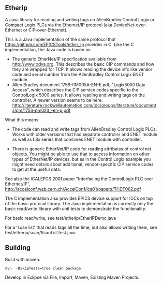 Etherip
-------

A Java library for reading and writing tags on AllenBradley Control Logix or Compact Logix
PLCs via the Ethernet/IP protocol (aka DeviceNet-over-Ethernet or CIP-over-Ethernet).

This is a Java implementation of the same protocol that
https://github.com/EPICSTools/ether_ip
provides in C.
Like the C implementation, the Java code is based on

 * The generic EtherNet/IP specification available
   from http://www.odva.org.
   This describes the basic CIP commands and how they
   are wrapped for TCP.
   It allows reading the device info like vendor code
   and serial number from the AllenBradley Control Logix ENET module.
 * Allen Bradley document 1756-RM005A-EN-E.pdf,
   "Logix5000 Data Access", which describes the CIP service codes
   specific to the ControlLogix 5000 series.
   It allows reading and writing tags on the controller.
   A newer version seems to be here:
   http://literature.rockwellautomation.com/idc/groups/literature/documents/pm/1756-pm020_-en-p.pdf

What this means:

 * The code can read and write tags from AllenBradley Control Logix PLCs.
   Works with older versions that had separate controller and ENET module
   as well as L8x series that combines ENET module with controller.

 * There is generic EtherNet/IP code for reading attributes of control net objects.
   You might be able to use that to access information on other types of
   EtherNet/IP devices, but as in the Control Logix example you might
   need details about additional, vendor-specific CIP service codes
   to get at the useful data.
 
See also the ICALEPCS 2001 paper "Interfacing the ControlLogix PLC over Ethernet/IP",
http://accelconf.web.cern.ch/AccelConf/ica01/papers/THDT002.pdf

The C implementation also provides EPICS device support
for IOCs on top of the basic protocol library.
The Java implementation is currently only the basic read/write library
with unit tests to demonstrate the functionality.
 
For basic read/write, see test/etherip/EtherIPDemo.java

For a 'scan list' that reads tags all the time, but also allows writing them, see test/etherip/scan/ScanListTest.java


Building
--------

Build with maven:

    mvn  -DskipTests=true clean package
    
Develop in Eclipse via File, Import, Maven, Existing Maven Projects.
